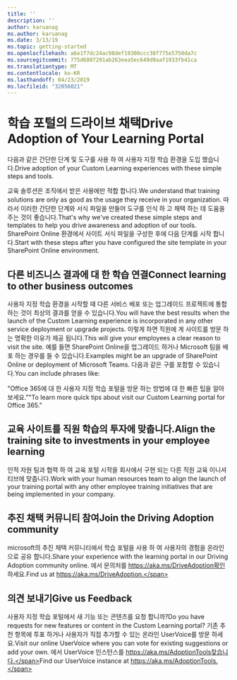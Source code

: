 ```yaml
---
title: ''
description: ''
author: karuanag
ms.author: karuanag
ms.date: 3/13/19
ms.topic: getting-started
ms.openlocfilehash: a6e1f7dc24ac98def19300ccc38f775e5750da7c
ms.sourcegitcommit: 775d6807291ab263eea5ec649d9aaf1933fb41ca
ms.translationtype: MT
ms.contentlocale: ko-KR
ms.lasthandoff: 04/23/2019
ms.locfileid: "32056021"
---
```

# <a name="drive-adoption-of-your-learning-portal"></a><span data-ttu-id="78b1f-101">학습 포털의 드라이브 채택</span><span class="sxs-lookup"><span data-stu-id="78b1f-101">Drive Adoption of Your Learning Portal</span></span>

<span data-ttu-id="78b1f-102">다음과 같은 간단한 단계 및 도구를 사용 하 여 사용자 지정 학습 환경을 도입 했습니다.</span><span class="sxs-lookup"><span data-stu-id="78b1f-102">Drive adoption of your Custom Learning experiences with these simple steps and tools.</span></span> 

<span data-ttu-id="78b1f-103">교육 솔루션은 조직에서 받은 사용에만 적합 합니다.</span><span class="sxs-lookup"><span data-stu-id="78b1f-103">We understand that training solutions are only as good as the usage they receive in your organization.</span></span> <span data-ttu-id="78b1f-104">따라서 이러한 간단한 단계와 서식 파일을 만들어 도구를 인식 하 고 채택 하는 데 도움을 주는 것이 좋습니다.</span><span class="sxs-lookup"><span data-stu-id="78b1f-104">That's why we've created these simple steps and templates to help you drive awareness and adoption of our tools.</span></span> <span data-ttu-id="78b1f-105">SharePoint Online 환경에서 사이트 서식 파일을 구성한 후에 다음 단계를 시작 합니다.</span><span class="sxs-lookup"><span data-stu-id="78b1f-105">Start with these steps after you have configured the site template in your SharePoint Online environment.</span></span>

## <a name="connect-learning-to-other-business-outcomes"></a><span data-ttu-id="78b1f-106">다른 비즈니스 결과에 대 한 학습 연결</span><span class="sxs-lookup"><span data-stu-id="78b1f-106">Connect learning to other business outcomes</span></span>
<span data-ttu-id="78b1f-107">사용자 지정 학습 환경을 시작할 때 다른 서비스 배포 또는 업그레이드 프로젝트에 통합 하는 것이 최상의 결과를 얻을 수 있습니다.</span><span class="sxs-lookup"><span data-stu-id="78b1f-107">You will have the best results when the launch of the Custom Learning experience is incorporated in any other service deployment or upgrade projects.</span></span>  <span data-ttu-id="78b1f-108">이렇게 하면 직원에 게 사이트를 방문 하는 명확한 이유가 제공 됩니다.</span><span class="sxs-lookup"><span data-stu-id="78b1f-108">This will give your employees a clear reason to visit the site.</span></span>  <span data-ttu-id="78b1f-109">예를 들면 SharePoint Online을 업그레이드 하거나 Microsoft 팀을 배포 하는 경우를 들 수 있습니다.</span><span class="sxs-lookup"><span data-stu-id="78b1f-109">Examples might be an upgrade of SharePoint Online or deployment of Microsoft Teams.</span></span>  <span data-ttu-id="78b1f-110">다음과 같은 구를 포함할 수 있습니다.</span><span class="sxs-lookup"><span data-stu-id="78b1f-110">You can include phrases like:</span></span>

<span data-ttu-id="78b1f-111">"Office 365에 대 한 사용자 <Insert service name here> 지정 학습 포털을 방문 하는 방법에 대 한 빠른 팁을 알아보세요."</span><span class="sxs-lookup"><span data-stu-id="78b1f-111">"To learn more quick tips about <Insert service name here> visit our Custom Learning portal for Office 365."</span></span> 

## <a name="align-the-training-site-to-investments-in-your-employee-learning"></a><span data-ttu-id="78b1f-112">교육 사이트를 직원 학습의 투자에 맞춥니다.</span><span class="sxs-lookup"><span data-stu-id="78b1f-112">Align the training site to investments in your employee learning</span></span> 

<span data-ttu-id="78b1f-113">인적 자원 팀과 협력 하 여 교육 포털 시작을 회사에서 구현 되는 다른 직원 교육 이니셔티브에 맞춥니다.</span><span class="sxs-lookup"><span data-stu-id="78b1f-113">Work with your human resources team to align the launch of your training portal with any other employee training initiatives that are being implemented in your company.</span></span> 

## <a name="join-the-driving-adoption-community"></a><span data-ttu-id="78b1f-114">추진 채택 커뮤니티 참여</span><span class="sxs-lookup"><span data-stu-id="78b1f-114">Join the Driving Adoption community</span></span>

<span data-ttu-id="78b1f-115">microsoft의 추진 채택 커뮤니티에서 학습 포털을 사용 하 여 사용자의 경험을 온라인으로 공유 합니다.</span><span class="sxs-lookup"><span data-stu-id="78b1f-115">Share your experience with the learning portal in our Driving Adoption community online.</span></span>  <span data-ttu-id="78b1f-116">에서 문의처를 https://aka.ms/DriveAdoption확인 하세요.</span><span class="sxs-lookup"><span data-stu-id="78b1f-116">Find us at https://aka.ms/DriveAdoption.</span></span>

## <a name="give-us-feedback"></a><span data-ttu-id="78b1f-117">의견 보내기</span><span class="sxs-lookup"><span data-stu-id="78b1f-117">Give us Feedback</span></span>

<span data-ttu-id="78b1f-118">사용자 지정 학습 포털에서 새 기능 또는 콘텐츠를 요청 합니까?</span><span class="sxs-lookup"><span data-stu-id="78b1f-118">Do you have requests for new features or content in the Custom Learning portal?</span></span>  <span data-ttu-id="78b1f-119">기존 추천 항목에 투표 하거나 사용자가 직접 추가할 수 있는 온라인 UserVoice를 방문 하세요.</span><span class="sxs-lookup"><span data-stu-id="78b1f-119">Visit our online UserVoice where you can vote for existing suggestions or add your own.</span></span>  <span data-ttu-id="78b1f-120">에서 UserVoice 인스턴스를 https://aka.ms/AdoptionTools찾습니다.</span><span class="sxs-lookup"><span data-stu-id="78b1f-120">Find our UserVoice instance at https://aka.ms/AdoptionTools.</span></span>
